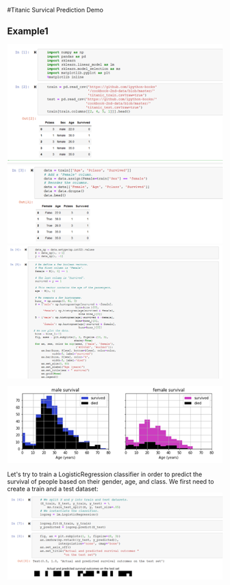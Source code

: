 #Titanic Survical Prediction Demo

## Example1
![Alt text](/screen_shots/Screenshot_12.png?raw=true "Simple Code on IPython Notebooks")
![Alt text](/screen_shots/Screenshot_13.png?raw=true "Simple Code on IPython Notebooks")
![Alt text](/screen_shots/Screenshot_14.png?raw=true "Simple Code on IPython Notebooks")

![Alt text](/screen_shots/Screenshot_15.png?raw=true "Simple Code on IPython Notebooks")

Let's try to train a LogisticRegression classifier in order to predict the survival of people based on their gender, age, and class. We first need to create a train and a test dataset:
![Alt text](/screen_shots/Screenshot_16.png?raw=true "Simple Code on IPython Notebooks")
